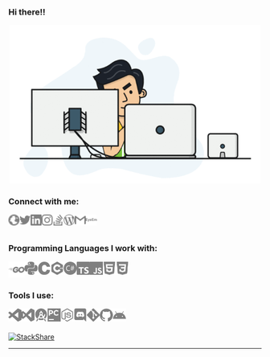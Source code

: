 ### Hi there!! <!--👋-->

<p align="center"> <img width="500px" src="./logos/animation.gif" /> </p>


### Connect with me:
[<img align="left" alt="aaryarajoju.github.io" width="22px" src="./logos/web_globe.svg" />][website]
[<img align="left" alt="AARYA RAJOJU | Twitter" width="22px" src="./logos/twitter.svg" />][twitter]
[<img align="left" alt="AARYA RAJOJU | LinkedIn" width="22px" src="./logos/linkedin.svg" />][linkedin]
[<img align="left" alt="AARYA RAJOJU | Instagram" width="22px" src="./logos/instagram.svg" />][instagram]
[<img align="left" alt="AARYA RAJOJU | Stack Overflow" width="22px" src="./logos/stackoverflow.svg" />][stack]
[<img align="left" alt="AARYA RAJOJU | Blog" width="22px" src="./logos/wordpress.svg" />][blog]
[<img align="left" alt="AARYA RAJOJU | Mail" width="22px" src="./logos/gmail.svg" />][mail]
[<img align="left" alt="AARYA RAJOJU | EyeEm" width="22px" src="./logos/eyeem.svg" />][eyeem]

<br>
<br>


### Programming Languages I work with:

<img align="left" alt="Go" width="32px" src="./logos/go.svg" />
<img align="left" alt="python" width="26px" src="./logos/python.svg" />
<img align="left" alt="C" width="26px" src="./logos/c.svg" />
<img align="left" alt="C++" width="26px" src="./logos/cplusplus.svg" />
<img align="left" alt="C#" width="26px" src="./logos/csharp.svg" />
<!--<img align="left" alt="Java" width="26px" src="./logos/java.svg" />-->
<!--<img align="left" alt="Kotlin" width="26px" src="./logos/kotlin.svg" />-->
<img align="left" alt="JavaScript" width="26px" src="./logos/typescript.svg" />
<img align="left" alt="TypeScript" width="26px" src="./logos/javascript.svg" />
<img align="left" alt="HTML5" width="26px" src="./logos/html5.svg" />
<img align="left" alt="CSS3" width="26px" src="./logos/css3.svg" />


<br>
<br>


### Tools I use:

<img align="left" alt="Visual Studio Code" width="26px" src="./logos/visualstudiocode.svg" />
<img align="left" alt="Visual Studio" width="26px" src="./logos/visualstudio.svg" />
<img align="left" alt="JetBrains Android Studio" width="26px" src="./logos/androidstudio.svg" />
<img align="left" alt="JetBrains PyCharm" width="26px" src="./logos/pycharm.svg" />
<img align="left" alt="Node.js" width="26px" src="./logos/node-dot-js.svg" />
<img align="left" alt="Discord" width="26px" src="./logos/discord.svg" />
<img align="left" alt="Git" width="26px" src="./logos/git.svg" />
<img align="left" alt="GitHub" width="26px" src="./logos/github.svg" />
<img align="left" alt="Android" width="26px" src="./logos/android.svg" />
<!--<img align="left" alt="Terminal" width="26px" src="https://raw.githubusercontent.com/github/explore/80688e429a7d4ef2fca1e82350fe8e3517d3494d/topics/terminal/terminal.png" />-->
<br>
<br>

[![StackShare](http://img.shields.io/badge/tech-stack-0690fa.svg?style=flat)](https://stackshare.io/aaryarajoju/all-tools)


---


<!--
<img align="left" alt="" width="26px" src="" />
<img align="left" alt="" width="26px" src="" />
<img align="left" alt="" width="26px" src="" />
<img align="left" alt="" width="26px" src="" />
<img align="left" alt="" width="26px" src="" />
<img align="left" alt="" width="26px" src="" />
<img align="left" alt="" width="26px" src="" />
-->


<!--
- 🔭 I’m currently working on: a website for beginers to start learning python
- 🌱 I’m currently learning: GoLang
- 📫 How to reach me: <a href="mailto:code.aarya@gmail.com">code.aarya@gmail.com</a> or <a href="mailto:hey.aarya@gmail.com">hey.aarya@gmail.com</a> 
- 😄 Pronouns: He/Him
- ⚡ Fun fact: GoLang is the best language
-->
<!--
<a href="https://github.com/aaryarajoju">GitHub Profile</a><br>
<a href="https://www.linkedin.com/in/aaryarajoju/">Linkedin Profile</a><br>
<a href="https://aaryarajoju.github.io">GitHub Pages</a><br>
<a href="https://aaryarajoju.github.io/portfolio">A personal Portfolio hosted on GitHub Pages</a><br>
<a href="https://aaryarajoju.github.io/aaryarajoju">A personal website hosted on GitHub Pages</a><br>
<a href="https://aaryarajoju.github.io/python/">A website to Learn Python</a><br>
<a href="https://aaryarajoju.github.io/">AARYA RAJOJU - </a><br>
<a href="https://aaryarajoju.github.io/">AARYA RAJOJU - </a><br>
-->

<!--
**aaryarajoju/aaryarajoju** is a ✨ _special_ ✨ repository because its `README.md` (this file) appears on your GitHub profile.

Here are some ideas to get you started:

- 🔭 I’m currently working on ...
- 🌱 I’m currently learning ...
- 👯 I’m looking to collaborate on ...
- 🤔 I’m looking for help with ...
- 💬 Ask me about ...
- 📫 How to reach me: ...
- 😄 Pronouns: ...
- ⚡ Fun fact: ...
-->


[website]: https://aaryarajoju.github.io/
[twitter]: https://twitter.com/AaryaRajoju
[blog]: https://aaryarajoju.wordpress.com/
[instagram]: https://instagram.com/aaryarajoju
[mail]: mailto:code.aarya@gmail.com
[linkedin]: https://linkedin.com/in/aaryarajoju
[eyeem]: https://www.eyeem.com/u/capturedbyarx
[stack]: https://stackoverflow.com/users/14383957/aaryarajoju
